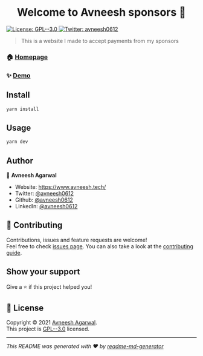 <h1 align="center">Welcome to Avneesh sponsors 👋</h1>
<p>
  <a href="https://github.com/avneesh0612/sponsor/blob/main/LICENSE" target="_blank">
    <img alt="License: GPL--3.0" src="https://img.shields.io/badge/License-GPL--3.0-yellow.svg" />
  </a>
  <a href="https://twitter.com/avneesh0612" target="_blank">
    <img alt="Twitter: avneesh0612" src="https://img.shields.io/twitter/follow/avneesh0612.svg?style=social" />
  </a>
</p>

> This is a website I made to accept payments from my sponsors

### 🏠 [Homepage](https://sponsor.avneesh.tech/)

### ✨ [Demo](https://sponsor.avneesh.tech/)

## Install

```sh
yarn install
```

## Usage

```sh
yarn dev
```

## Author

👤 **Avneesh Agarwal**

* Website: https://www.avneesh.tech/
* Twitter: [@avneesh0612](https://twitter.com/avneesh0612)
* Github: [@avneesh0612](https://github.com/avneesh0612)
* LinkedIn: [@avneesh0612](https://linkedin.com/in/avneesh0612)

## 🤝 Contributing

Contributions, issues and feature requests are welcome!<br />Feel free to check [issues page](https://github.com/avneesh0612/sponsor/issues). You can also take a look at the [contributing guide](https://github.com/avneesh0612/sponsor/blob/main/CONTRIBUTING.md).

## Show your support

Give a ⭐️ if this project helped you!

## 📝 License

Copyright © 2021 [Avneesh Agarwal](https://github.com/avneesh0612).<br />
This project is [GPL--3.0](https://github.com/avneesh0612/sponsor/blob/main/LICENSE) licensed.

***
_This README was generated with ❤️ by [readme-md-generator](https://github.com/kefranabg/readme-md-generator)_